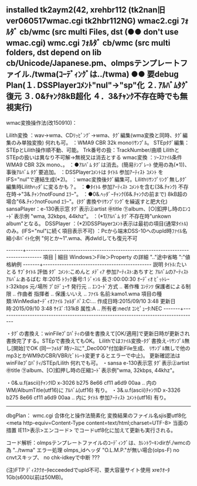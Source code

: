 installed tk2aym2(42, xrehbr112    (tk2nan旧ver060517wmac.cgi tk2hbr112NG)
wmac2.cgi ﾌｫﾙﾀﾞ cb/wmc (src multi Files, dst		(●● don't use wmac.cgi)
wmc.cgi   ﾌｫﾙﾀﾞ cb/wmc (src multi folders, dst
depend on lib cb/Unicode/Japanese.pm、olmpsテンプレートファイル./twma(ｺｰﾃﾞｨﾝｸﾞは../twma)
●● 要debug Plan(１. DSSPlayerｺﾒﾝﾄ"nul"->"sp"化 ２. ｱﾙﾊﾞﾑﾀｸﾞ復元 ３. 0&ﾁｬﾝｸ8kB超化 ４．3&ﾁｬﾝｸ不存在時でも無視実行)
------------------------------------------------------------------------------------------
wmac変換操作法(改150910)：

Lilith変換 ：wav->wma、CDﾘｯﾋﾟﾝｸﾞ->wma、ﾀｸﾞ編集(wma変換と同時、ﾀｸﾞ編集のみ単独変換) 何れも可。
           ：WMA9 CBR 32k monoﾘｻﾝﾌﾟﾙ。
STEpﾀｸﾞ編集：STEpとLilith操作順不動、可能。
Trk番号の扱：TrackNumber/曲順 LilithとSTEpの扱いは異なり不可解->無視又は消去とする
wmac変換   ：ｿｰｽﾌｧｲﾙ条件 WMA9 CBR 32k mono、。
           ：●ｱﾙﾊﾞﾑ ﾀｸﾞは消去。(簡易ﾃﾝﾌﾟﾚｰﾄ 使用の為(*1))、事後ｱﾙﾊﾞﾑ ﾀｸﾞ要追加。
           ：DSSPlayerｺﾒﾝﾄは ﾀｲﾄﾙ 参加ｱｰﾃｨｽﾄ ｺﾒﾝﾄ をIFS="nul"で連結生成(*2)。
           ：wmac変換後ﾀｸﾞ編集可。Lilithﾘｻﾝﾌﾟﾘﾝｸﾞ無しﾀｸﾞ編集時Lilithﾍｯﾀﾞに変るかも？。
           ：●ﾀｲﾄﾙ 参加ｱｰﾃｨｽﾄ ｺﾒﾝﾄを含む(3&.ﾁｬﾝｸ) 不存在時->"3&.ﾁｬﾝｸnotFound ｴﾗｰ"。
           ：●0&.ﾍｯﾀﾞｰﾁｬﾝｸ(6&.ﾁｬﾝｸの前まで) 8kB超の場合"6&.ﾁｬﾝｸnotFound ｴﾗｰ"。(ﾀｸﾞ書換やﾘｻﾝﾌﾟﾘﾝｸﾞを繰返すと肥大化)
sansaPlayer：e-130表示窓 ﾀｸﾞ表示㊤artist ㊥title ㊦album、[○]釦押し時のｴﾝｺｰﾄﾞ表示例 "wma, 32kbps, 44khz"。
           ：(*1)ｱﾙﾊﾞﾑ ﾀｸﾞ不存在時"unkown album"となる。
DSSPlayer  ：(*2)DSSPlayerｺﾒﾝﾄ表示は最初の項目(通常ﾀｲﾄﾙ)のみ。(IFS="nul"に続く項目表示不可)
           ：Pcから端末DSS-10へのupld時ﾌｧｲﾙ名縮小8ﾊﾞｲﾄ化例 "何とか~1".wma、再dwldしても復元不可

-------+------------------------------------------------------------------------------------
 項目  | 細目           Windows＞File＞Property の詳細  ".."途中省略  ":"値格納例
-------+----------------------------------------------
説明 ﾀｲﾄﾙ:たいとる ｻﾌﾞﾀｲﾄﾙ 評価 ﾀｸﾞ ｺﾒﾝﾄ:こめんと
ﾒﾃﾞｨｱ 参加ｱｰﾃｨｽﾄ:あちすと ｱﾙﾊﾞﾑのｱｰﾃｨｽﾄ ｱﾙﾊﾞﾑ:あるばむ 年:2015 ﾄﾗｯｸ番号:1 ｼﾞｬﾝﾙ 長さ:00:00:30
ｵｰﾃﾞｨｵ ﾋﾞｯﾄﾚｰﾄ:32kbps
元ﾉ場所 ﾌﾟﾛﾃﾞｭｰｻ 発行元 ..  ｴﾝｺｰﾄﾞ方式 .. 著作権
ｺﾝﾃﾝﾂ 保護者による制限 .. 作曲者 指揮者 ..  保護:いいえ ..
ﾌｧｲﾙ 名前:kamo1.wma 項目の種類:WinMediaｵｰﾃﾞｨｵﾌｧｲﾙ ﾌｫﾙﾀﾞﾊﾟｽ:C:\... 作成日時:2015/09/10 3:48 更新日時:2015/09/10 3:48
ｻｲｽﾞ:131kB 属性:A .. 所有者:nec\t ｺﾝﾋﾟｭｰﾀ:NEC
-------+------------------------------------------------------------------------------------

・ﾀｸﾞの書換え：winFileﾌﾟﾛﾊﾟﾃｨの値を書換えて[OK/適用]で更新日時が更新され書換完了する。STEpで書換えてもOK。
   Lilithではﾌｧｲﾙ変換-ﾀｸﾞ書換え-ﾘｻﾝﾌﾟﾙ無し[開始]でOK (同一ﾌｫﾙﾀﾞ時ｿｰｽに"_Dec000"付加新File生成、
     ﾘｻﾝﾌﾟﾙ無しで他のmp3とかWM9のCBR/VBR/ﾋﾞﾄﾚｰﾄ変更するとエラーで中止)。
   更新確認法は winFileﾌﾟﾛﾊﾟﾃｨ/STEp/Lilith 何れでも可。
・sansa e-130表示窓  ﾀｸﾞ表示㊤artist  ㊥title ㊦album、[○]釦押し時の圧縮ｺｰﾄﾞ表示例"wma, 32kbps, 44khz"。

・0&.u.f(ascii)ﾁｬﾝｸID x-3026 b275 8e66 cf11 a6d9 00aa .. 内のWM/AlbumTitle(utf16)に ｱﾙﾊﾞﾑ(utf16) 有り。
・3&.u.f(ascii)ﾁｬﾝｸID x-3326 b275 8e66 cf11 a6d9 00aa .. 内に ﾀｲﾄﾙ 参加ｱｰﾃｨｽﾄ ｺﾒﾝﾄ(utf16) 有り。

-----------------------------------------------------------------------------------------
dbgPlan：
wmc.cgi 合体化と操作法簡素化
変換結果のファイル名sjis要utf8化 <head><meta http-equiv=Content-Type content=text/html;charset=UTF-8></head> 当面の措置 IE11>表示>エンコード> でコードutf8化に加えて更新も実行される。

コード解析：olmpsテンプレートファイルのｺｰﾃﾞｨﾝｸﾞは、ｶﾚﾝﾄﾜｰｷﾝdirが./wmcの為 "../twma"
            エラー処理 olmps_idヘッダ "O.L.M.P."が無い場合(olps-F) no cnvtスキップ、
            no chk-idkeyで中断 ???
            
(注)FTP ﾃﾞｨｽｸｸｵｰﾀecceededでupld不可、要大容量サイト使用 xreｸｵｰﾀ1Gb(s600以前は50MB)。
